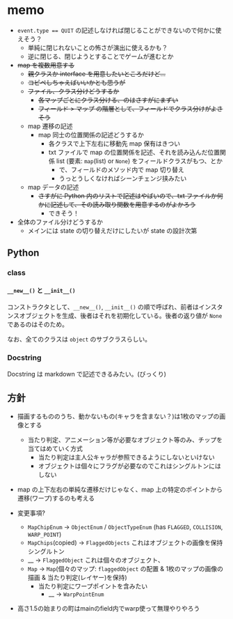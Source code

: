 # memo

- `event.type == QUIT` の記述しなければ閉じることができないので何かに使えそう？
  - 単純に閉じれないことの怖さが演出に使えるかも？
  - 逆に閉じる、閉じようとすることでゲームが進むとか
- ~~map を複数用意する~~
  - ~~親クラスか interface を用意したいところだけど…~~
  - ~~コピペしちゃえばいいかとも思うが~~
  - ~~ファイル、クラス分けどうするか~~
    - ~~各マップごとにクラス分ける、のはさすがにまずい~~
    - ~~フィールド > マップ の階層として、フィールドでクラス分けがよさそう~~
  - map 遷移の記述
    - map 同士の位置関係の記述どうするか
      - 各クラスで上下左右に移動先 map 保有はきつい
      - txt ファイルで map の位置関係を記述、それを読み込んだ位置関係 list (要素: `map`(list) or `None`) をフィールドクラスがもつ、とか
        - で、フィールドのメソッド内で map 切り替え
        - うっとうしくなければシーンチェンジ挟みたい
  - map データの記述
    - ~~さすがに Python 内のリストで記述はやばいので、txt ファイルか何かに記述して、その読み取り関数を用意するのがよかろう~~
      - できそう！
- 全体のファイル分けどうするか
  - メインには state の切り替えだけにしたいが state の設計次第

## Python

### class

#### `__new__()` と `__init__()`

コンストラクタとして、`__new__()`, `__init__()` の順で呼ばれ、前者はインスタンスオブジェクトを生成、後者はそれを初期化している。後者の返り値が `None` であるのはそのため。

なお、全てのクラスは `object` のサブクラスらしい。

### Docstring

Docstring は markdown で記述できるみたい。(びっくり)

## 方針

- 描画するもののうち、動かないもの(キャラを含まない？)は1枚のマップの画像とする
  - 当たり判定、アニメーション等が必要なオブジェクト等のみ、チップを当てはめていく方式
    - 当たり判定は主人公キャラが参照できるようにしないといけない
    - オブジェクトは個々にフラグが必要なのでこれはシングルトンにはしない
- map の上下左右の単純な遷移だけじゃなく、map 上の特定のポイントから遷移(ワープ)するのも考える

- 変更事項?
  - `MapChipEnum` -> `ObjectEnum` / `ObjectTypeEnum` (has `FLAGGED`, `COLLISION`, `WARP_POINT`)
  - `MapChips`(copied) -> `FlaggedObjects` これはオブジェクトの画像を保持 シングルトン
  - __ -> `FlaggedObject` これは個々のオブジェクト、
  - `Map` -> `Map`(個々のマップ: `flaggedObject` の配置 & 1枚のマップの画像の描画 & 当たり判定(レイヤー)を保持)
    - 当たり判定にワープポイントを含みたい
      - __ -> `WarpPointEnum`

- 高さ1.5の始まりの町はmainのfield内でwarp使って無理やりやろう
